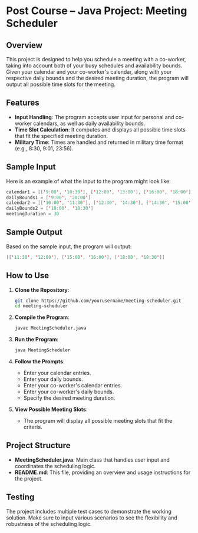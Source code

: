 # Post Course – Java Project: Meeting Scheduler

## Overview

This project is designed to help you schedule a meeting with a co-worker, taking into account both of your busy schedules and availability bounds. Given your calendar and your co-worker's calendar, along with your respective daily bounds and the desired meeting duration, the program will output all possible time slots for the meeting.

## Features

- **Input Handling**: The program accepts user input for personal and co-worker calendars, as well as daily availability bounds.
- **Time Slot Calculation**: It computes and displays all possible time slots that fit the specified meeting duration.
- **Military Time**: Times are handled and returned in military time format (e.g., 8:30, 9:01, 23:56).

## Sample Input

Here is an example of what the input to the program might look like:

```java
calendar1 = [['9:00', '10:30'], ['12:00', '13:00'], ['16:00', '18:00']]
dailyBounds1 = ['9:00', '20:00']
calendar2 = [['10:00', '11:30'], ['12:30', '14:30'], ['14:30', '15:00'], ['16:00', '17:00']]
dailyBounds2 = ['10:00', '18:30']
meetingDuration = 30
```

## Sample Output

Based on the sample input, the program will output:

```java
[['11:30', '12:00'], ['15:00', '16:00'], ['18:00', '18:30']]
```

## How to Use

1. **Clone the Repository**:

   ```sh
   git clone https://github.com/yourusername/meeting-scheduler.git
   cd meeting-scheduler
   ```

2. **Compile the Program**:

   ```sh
   javac MeetingScheduler.java
   ```

3. **Run the Program**:

   ```sh
   java MeetingScheduler
   ```

4. **Follow the Prompts**:

   - Enter your calendar entries.
   - Enter your daily bounds.
   - Enter your co-worker's calendar entries.
   - Enter your co-worker's daily bounds.
   - Specify the desired meeting duration.

5. **View Possible Meeting Slots**:
   - The program will display all possible meeting slots that fit the criteria.

## Project Structure

- **MeetingScheduler.java**: Main class that handles user input and coordinates the scheduling logic.
- **README.md**: This file, providing an overview and usage instructions for the project.

## Testing

The project includes multiple test cases to demonstrate the working solution. Make sure to input various scenarios to see the flexibility and robustness of the scheduling logic.

